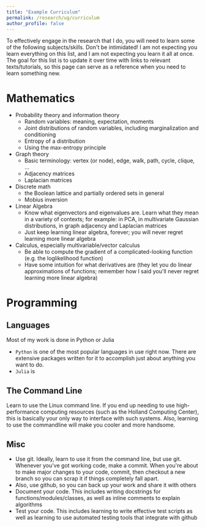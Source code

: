 ```yaml
---
title: "Example Curriculum"
permalink: /research/ug/curriculum
author_profile: false
---
```


To effectively engage in the research that I do, you will need to learn some of the following subjects/skills. Don't be intimidated! I am not expecting you learn everything on this list, and I am not expecting you learn it all at once. The goal for this list is to update it over time with links to relevant texts/tutorials, so this page can serve as a reference when you need to learn something new.

# Mathematics

* Probability theory and information theory
    * Random variables: meaning, expectation, moments
    * Joint distributions of random variables, including marginalization and conditioning
    * Entropy of a distribution
    * Using the max-entropy principle
* Graph theory
    * Basic terminology: vertex (or node), edge, walk, path, cycle, clique, ...
    * Adjacency matrices
    * Laplacian matrices
* Discrete math
    * the Boolean lattice and partially ordered sets in general
    * Mobius inversion
* Linear Algebra
    * Know what eigenvectors and eigenvalues are. Learn what they mean in a variety of contexts; for example: in PCA, in multivariate Gaussian distributions, in graph adjacency and Laplacian matrices
    * Just keep learning linear algebra, forever; you will never regret learning more linear algebra
* Calculus, especially multivariable/vector calculus
    * Be able to compute the gradient of a complicated-looking function (e.g. the loglikelihood function)
    * Have some intuition for what derivatives are (they let you do linear approximations of functions; remember how I said you'll never regret learning more linear algebra)



# Programming

## Languages
Most of my work is done in Python or Julia
* `Python` is one of the most popular languages in use right now. There are extensive packages written for it to accomplish just about anything you want to do.
* `Julia` is 

## The Command Line
Learn to use the Linux command line. If you end up needing to use high-performance computing resources (such as the Holland Computing Center), this is basically your only way to interface with such systems. Also, learning to use the commandline will make you cooler and more handsome.

## Misc
* Use git. Ideally, learn to use it from the command line, but use git. Whenever you've got working code, make a commit. When you're about to make major changes to your code, commit, then checkout a new branch so you can scrap it if things completely fall apart.
* Also, use github, so you can back up your work and share it with others
* Document your code. This includes writing docstrings for functions/modules/classes, as well as inline comments to explain algorithms
* Test your code. This includes learning to write effective test scripts as well as learning to use automated testing tools that integrate with github